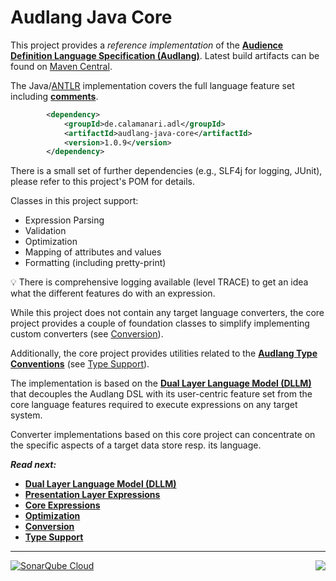 # Audlang Java Core

This project provides a *reference implementation* of the **[Audience Definition Language Specification (Audlang)](https://github.com/KarlEilebrecht/audlang-spec/blob/main/doc/AudienceDefinitionLanguageSpecification.md#audience-definition-language-specification)**. Latest build artifacts can be found on [Maven Central](https://central.sonatype.com/namespace/de.calamanari.adl).

The Java/[ANTLR](https://www.antlr.org/) implementation covers the full language feature set including **[comments](https://github.com/KarlEilebrecht/audlang-spec/blob/main/doc/AudienceDefinitionLanguageSpecification.md#15-comments)**.

```xml
		<dependency>
			<groupId>de.calamanari.adl</groupId>
			<artifactId>audlang-java-core</artifactId>
			<version>1.0.9</version>
		</dependency>
```

There is a small set of further dependencies (e.g., SLF4j for logging, JUnit), please refer to this project's POM for details.

Classes in this project support:

 * Expression Parsing
 * Validation
 * Optimization
 * Mapping of attributes and values
 * Formatting (including pretty-print)

:bulb: There is comprehensive logging available (level TRACE) to get an idea what the different features do with an expression.

While this project does not contain any target language converters, the core project provides a couple of foundation classes to simplify implementing custom converters (see [Conversion](./src/main/java/de/calamanari/adl/cnv/README.md)).

Additionally, the core project provides utilities related to the **[Audlang Type Conventions](https://github.com/KarlEilebrecht/audlang-spec/blob/main/doc/AudienceDefinitionLanguageSpecification.md#2-type-conventions)** (see [Type Support](./src/main/java/de/calamanari/adl/cnv/tps/README.md)).

The implementation is based on the **[Dual Layer Language Model (DLLM)](./TheDualLayerLanguageModel.md)** that decouples the Audlang DSL with its user-centric feature set from the core language features required to execute expressions on any target system.

Converter implementations based on this core project can concentrate on the specific aspects of a target data store resp. its language.

***Read next:***
 * **[Dual Layer Language Model (DLLM)](./TheDualLayerLanguageModel.md)**
 * **[Presentation Layer Expressions](./src/main/java/de/calamanari/adl/erl/README.md)**
 * **[Core Expressions](./src/main/java/de/calamanari/adl/irl/README.md)**
 * **[Optimization](./src/main/java/de/calamanari/adl/irl/biceps/README.md)**
 * **[Conversion](./src/main/java/de/calamanari/adl/cnv/README.md)**
 * **[Type Support](./src/main/java/de/calamanari/adl/cnv/tps/README.md)**
 
----
<img align="right" src="https://sonarcloud.io/api/project_badges/measure?project=KarlEilebrecht_audlang-java-core&metric=alert_status" />

[![SonarQube Cloud](https://sonarcloud.io/images/project_badges/sonarcloud-light.svg)](https://sonarcloud.io/summary/new_code?id=KarlEilebrecht_audlang-java-core)



